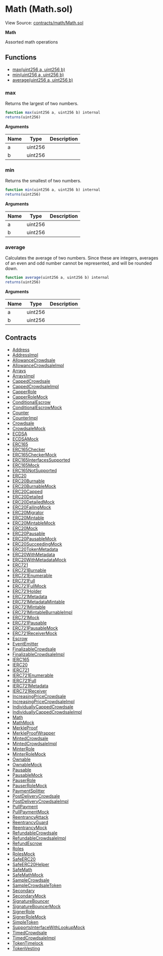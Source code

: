 # Math (Math.sol)

View Source: [contracts/math/Math.sol](../contracts/math/Math.sol)

**Math**

Assorted math operations

## Functions

- [max(uint256 a, uint256 b)](#max)
- [min(uint256 a, uint256 b)](#min)
- [average(uint256 a, uint256 b)](#average)

### max

Returns the largest of two numbers.

```js
function max(uint256 a, uint256 b) internal
returns(uint256)
```

**Arguments**

| Name        | Type           | Description  |
| ------------- |------------- | -----|
| a | uint256 |  | 
| b | uint256 |  | 

### min

Returns the smallest of two numbers.

```js
function min(uint256 a, uint256 b) internal
returns(uint256)
```

**Arguments**

| Name        | Type           | Description  |
| ------------- |------------- | -----|
| a | uint256 |  | 
| b | uint256 |  | 

### average

Calculates the average of two numbers. Since these are integers,
averages of an even and odd number cannot be represented, and will be
rounded down.

```js
function average(uint256 a, uint256 b) internal
returns(uint256)
```

**Arguments**

| Name        | Type           | Description  |
| ------------- |------------- | -----|
| a | uint256 |  | 
| b | uint256 |  | 

## Contracts

* [Address](Address.md)
* [AddressImpl](AddressImpl.md)
* [AllowanceCrowdsale](AllowanceCrowdsale.md)
* [AllowanceCrowdsaleImpl](AllowanceCrowdsaleImpl.md)
* [Arrays](Arrays.md)
* [ArraysImpl](ArraysImpl.md)
* [CappedCrowdsale](CappedCrowdsale.md)
* [CappedCrowdsaleImpl](CappedCrowdsaleImpl.md)
* [CapperRole](CapperRole.md)
* [CapperRoleMock](CapperRoleMock.md)
* [ConditionalEscrow](ConditionalEscrow.md)
* [ConditionalEscrowMock](ConditionalEscrowMock.md)
* [Counter](Counter.md)
* [CounterImpl](CounterImpl.md)
* [Crowdsale](Crowdsale.md)
* [CrowdsaleMock](CrowdsaleMock.md)
* [ECDSA](ECDSA.md)
* [ECDSAMock](ECDSAMock.md)
* [ERC165](ERC165.md)
* [ERC165Checker](ERC165Checker.md)
* [ERC165CheckerMock](ERC165CheckerMock.md)
* [ERC165InterfacesSupported](ERC165InterfacesSupported.md)
* [ERC165Mock](ERC165Mock.md)
* [ERC165NotSupported](ERC165NotSupported.md)
* [ERC20](ERC20.md)
* [ERC20Burnable](ERC20Burnable.md)
* [ERC20BurnableMock](ERC20BurnableMock.md)
* [ERC20Capped](ERC20Capped.md)
* [ERC20Detailed](ERC20Detailed.md)
* [ERC20DetailedMock](ERC20DetailedMock.md)
* [ERC20FailingMock](ERC20FailingMock.md)
* [ERC20Migrator](ERC20Migrator.md)
* [ERC20Mintable](ERC20Mintable.md)
* [ERC20MintableMock](ERC20MintableMock.md)
* [ERC20Mock](ERC20Mock.md)
* [ERC20Pausable](ERC20Pausable.md)
* [ERC20PausableMock](ERC20PausableMock.md)
* [ERC20SucceedingMock](ERC20SucceedingMock.md)
* [ERC20TokenMetadata](ERC20TokenMetadata.md)
* [ERC20WithMetadata](ERC20WithMetadata.md)
* [ERC20WithMetadataMock](ERC20WithMetadataMock.md)
* [ERC721](ERC721.md)
* [ERC721Burnable](ERC721Burnable.md)
* [ERC721Enumerable](ERC721Enumerable.md)
* [ERC721Full](ERC721Full.md)
* [ERC721FullMock](ERC721FullMock.md)
* [ERC721Holder](ERC721Holder.md)
* [ERC721Metadata](ERC721Metadata.md)
* [ERC721MetadataMintable](ERC721MetadataMintable.md)
* [ERC721Mintable](ERC721Mintable.md)
* [ERC721MintableBurnableImpl](ERC721MintableBurnableImpl.md)
* [ERC721Mock](ERC721Mock.md)
* [ERC721Pausable](ERC721Pausable.md)
* [ERC721PausableMock](ERC721PausableMock.md)
* [ERC721ReceiverMock](ERC721ReceiverMock.md)
* [Escrow](Escrow.md)
* [EventEmitter](EventEmitter.md)
* [FinalizableCrowdsale](FinalizableCrowdsale.md)
* [FinalizableCrowdsaleImpl](FinalizableCrowdsaleImpl.md)
* [IERC165](IERC165.md)
* [IERC20](IERC20.md)
* [IERC721](IERC721.md)
* [IERC721Enumerable](IERC721Enumerable.md)
* [IERC721Full](IERC721Full.md)
* [IERC721Metadata](IERC721Metadata.md)
* [IERC721Receiver](IERC721Receiver.md)
* [IncreasingPriceCrowdsale](IncreasingPriceCrowdsale.md)
* [IncreasingPriceCrowdsaleImpl](IncreasingPriceCrowdsaleImpl.md)
* [IndividuallyCappedCrowdsale](IndividuallyCappedCrowdsale.md)
* [IndividuallyCappedCrowdsaleImpl](IndividuallyCappedCrowdsaleImpl.md)
* [Math](Math.md)
* [MathMock](MathMock.md)
* [MerkleProof](MerkleProof.md)
* [MerkleProofWrapper](MerkleProofWrapper.md)
* [MintedCrowdsale](MintedCrowdsale.md)
* [MintedCrowdsaleImpl](MintedCrowdsaleImpl.md)
* [MinterRole](MinterRole.md)
* [MinterRoleMock](MinterRoleMock.md)
* [Ownable](Ownable.md)
* [OwnableMock](OwnableMock.md)
* [Pausable](Pausable.md)
* [PausableMock](PausableMock.md)
* [PauserRole](PauserRole.md)
* [PauserRoleMock](PauserRoleMock.md)
* [PaymentSplitter](PaymentSplitter.md)
* [PostDeliveryCrowdsale](PostDeliveryCrowdsale.md)
* [PostDeliveryCrowdsaleImpl](PostDeliveryCrowdsaleImpl.md)
* [PullPayment](PullPayment.md)
* [PullPaymentMock](PullPaymentMock.md)
* [ReentrancyAttack](ReentrancyAttack.md)
* [ReentrancyGuard](ReentrancyGuard.md)
* [ReentrancyMock](ReentrancyMock.md)
* [RefundableCrowdsale](RefundableCrowdsale.md)
* [RefundableCrowdsaleImpl](RefundableCrowdsaleImpl.md)
* [RefundEscrow](RefundEscrow.md)
* [Roles](Roles.md)
* [RolesMock](RolesMock.md)
* [SafeERC20](SafeERC20.md)
* [SafeERC20Helper](SafeERC20Helper.md)
* [SafeMath](SafeMath.md)
* [SafeMathMock](SafeMathMock.md)
* [SampleCrowdsale](SampleCrowdsale.md)
* [SampleCrowdsaleToken](SampleCrowdsaleToken.md)
* [Secondary](Secondary.md)
* [SecondaryMock](SecondaryMock.md)
* [SignatureBouncer](SignatureBouncer.md)
* [SignatureBouncerMock](SignatureBouncerMock.md)
* [SignerRole](SignerRole.md)
* [SignerRoleMock](SignerRoleMock.md)
* [SimpleToken](SimpleToken.md)
* [SupportsInterfaceWithLookupMock](SupportsInterfaceWithLookupMock.md)
* [TimedCrowdsale](TimedCrowdsale.md)
* [TimedCrowdsaleImpl](TimedCrowdsaleImpl.md)
* [TokenTimelock](TokenTimelock.md)
* [TokenVesting](TokenVesting.md)
